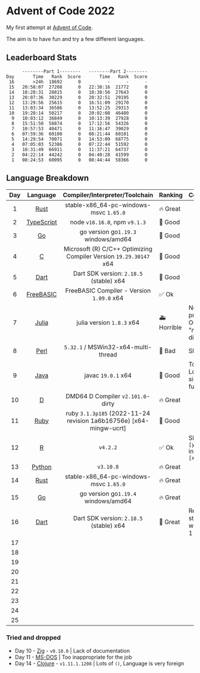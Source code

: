# Advent of Code 2022

My first attempt at [Advent of Code](https://adventofcode.com).

The aim is to have fun and try a few different languages.

## Leaderboard Stats

```plaintext
      --------Part 1--------   --------Part 2--------
Day       Time   Rank  Score       Time   Rank  Score
 16       >24h  18692      0          -      -      -
 15   20:58:07  27208      0   22:38:16  21772      0
 14   18:28:31  28815      0   18:38:56  27643      0
 13   20:07:36  30229      0   20:32:51  29195      0
 12   13:29:56  25615      0   16:51:09  29170      0
 11   13:03:34  36586      0   13:52:25  29313      0
 10   19:20:14  50217      0   20:02:08  46480      0
  9   10:03:12  36849      0   10:13:39  27928      0
  8   15:51:50  58874      0   17:12:56  54326      0
  7   10:57:53  40471      0   11:16:47  39029      0
  6   07:59:36  60100      0   08:21:44  60101      0
  5   14:29:54  70071      0   14:53:09  68775      0
  4   07:05:03  52386      0   07:22:44  51592      0
  3   10:31:49  66911      0   11:37:21  64737      0
  2   04:22:14  44242      0   04:40:28  41599      0
  1   08:24:53  60095      0   08:44:44  58366      0
```

## Language Breakdown

| Day |                         Language                          |                   Compiler/Interpreter/Toolchain                   | Ranking               | Comment                               |
| :-: | :-------------------------------------------------------: | :----------------------------------------------------------------: | :-------------------- | ------------------------------------- |
|  1  |            [Rust](https://www.rust-lang.org/)             |               stable-x86_64-pc-windows-msvc `1.65.0`               | :fire: Great          |                                       |
|  2  |       [TypeScript](https://www.typescriptlang.org/)       |                   node `v16.16.0`, npm `v9.1.3`                    | :tada: Good           |                                       |
|  3  |                   [Go](https://go.dev/)                   |                go version go`1.19.3` windows/amd64                 | :tada: Good           |                                       |
|  4  | [C](https://learn.microsoft.com/en-us/cpp/?view=msvc-170) | Microsoft (R) C/C++ Optimizing Compiler Version `19.29.30147` x64  | :tada: Good           |                                       |
|  5  |                 [Dart](https://dart.dev/)                 |              Dart SDK version: `2.18.5` (stable) x64               | :tada: Good           |                                       |
|  6  |          [FreeBASIC](https://www.freebasic.net/)          |             FreeBASIC Compiler - Version `1.09.0` x64              | :white_check_mark: Ok |                                       |
|  7  |              [Julia](https://julialang.org/)              |                     julia version `1.8.3` x64                      | :ambulance: Horrible  | No proper OO. Use "multiple dispatch" |
|  8  |               [Perl](https://www.perl.org/)               |                `5.32.1` / MSWin32-x64-multi-thread                 | :see_no_evil: Bad     | Slow                                  |
|  9  |                 [Java](https://dev.java/)                 |                         javac `19.0.1` x64                         | :tada: Good           | Too many LoC for simple func          |
| 10  |                  [D](https://dlang.org/)                  |                 DMD64 D Compiler `v2.101.0`-dirty                  | :fire: Great          |                                       |
| 11  |            [Ruby](https://www.ruby-lang.org/)             | ruby `3.1.3p185` (2022-11-24 revision 1a6b16756e) [x64-mingw-ucrt] | :tada: Good           |                                       |
| 12  |              [R](https://www.r-project.org/)              |                              `v4.2.2`                              | :white_check_mark: Ok | Slow. Use `[y,x]` instead of `[x,y]`  |
| 13  |             [Python](https://www.python.org/)             |                             `v3.10.8`                              | :fire: Great          |                                       |
| 14  |            [Rust](https://www.rust-lang.org/)             |               stable-x86_64-pc-windows-msvc `1.65.0`               | :fire: Great          |                                       |
| 15  |                   [Go](https://go.dev/)                   |                go version go`1.19.4` windows/amd64                 | :fire: Great          |                                       |
| 16  |                 [Dart](https://dart.dev/)                 |              Dart SDK version: `2.18.5` (stable) x64               | :tada: Great          | Really struggled with part 1          |
| 17  |                                                           |                                                                    |                       |                                       |
| 18  |                                                           |                                                                    |                       |                                       |
| 19  |                                                           |                                                                    |                       |                                       |
| 20  |                                                           |                                                                    |                       |                                       |
| 21  |                                                           |                                                                    |                       |                                       |
| 22  |                                                           |                                                                    |                       |                                       |
| 23  |                                                           |                                                                    |                       |                                       |
| 24  |                                                           |                                                                    |                       |                                       |
| 25  |                                                           |                                                                    |                       |                                       |

### Tried and dropped

- Day 10 - [Zig](https://ziglang.org/) - `v0.10.0` | Lack of documentation
- Day 11 - [MS-DOS](https://github.com/microsoft/ms-dos) | Too inappropriate for the job
- Day 14 - [Clojure](https://clojure.org/) - `v1.11.1.1208` | Lots of `()`, Language is very foreign
